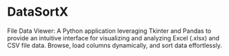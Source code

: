 # DataSortX
File Data Viewer: A Python application leveraging Tkinter and Pandas to provide an intuitive interface for visualizing and analyzing Excel (.xlsx) and CSV file data. Browse, load columns dynamically, and sort data effortlessly.
